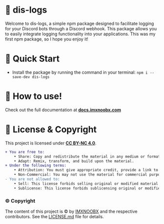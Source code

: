 # 🧶 dis-logs

Welcome to dis-logs, a simple npm package designed to facilitate logging for your Discord bots through a Discord webhook. This package allows you to easily integrate logging functionality into your applications. This was my first npm package, so I hope you enjoy it!

# 🎋 Quick Start

* Install the package by running the command in your terminal: `npm i --save-dev dis-logs`

# 📍 How to use!

Check out the full documentation at [**docs.imxnoobx.com**](https://docs.imxnoobx.com/dis-logs/)

# 🔖 License & Copyright

This project is licensed under [**CC BY-NC 4.0**](https://creativecommons.org/licenses/by-nc/4.0/).
```diff
+ You are free to:
	• Share: Copy and redistribute the material in any medium or format.
	• Adapt: Remix, transform, and build upon the material.
+ Under the following terms:
	• Attribution: You must give appropriate credit, provide a link to original the source repository, and indicate if changes were made.
	• Non-Commercial: You may not use the material for commercial purposes.
- You are not allowed to:
	• Sell: This license forbids selling original or modified material for commercial purposes.
	• Sublicense: This license forbids sublicensing original or modified material.
```
### ©️ Copyright
The content of this project is ©️ by [IMXNOOBX](https://github.com/IMXNOOBX) and the respective contributors. See the [LICENSE.md](LICENSE.md) file for details.